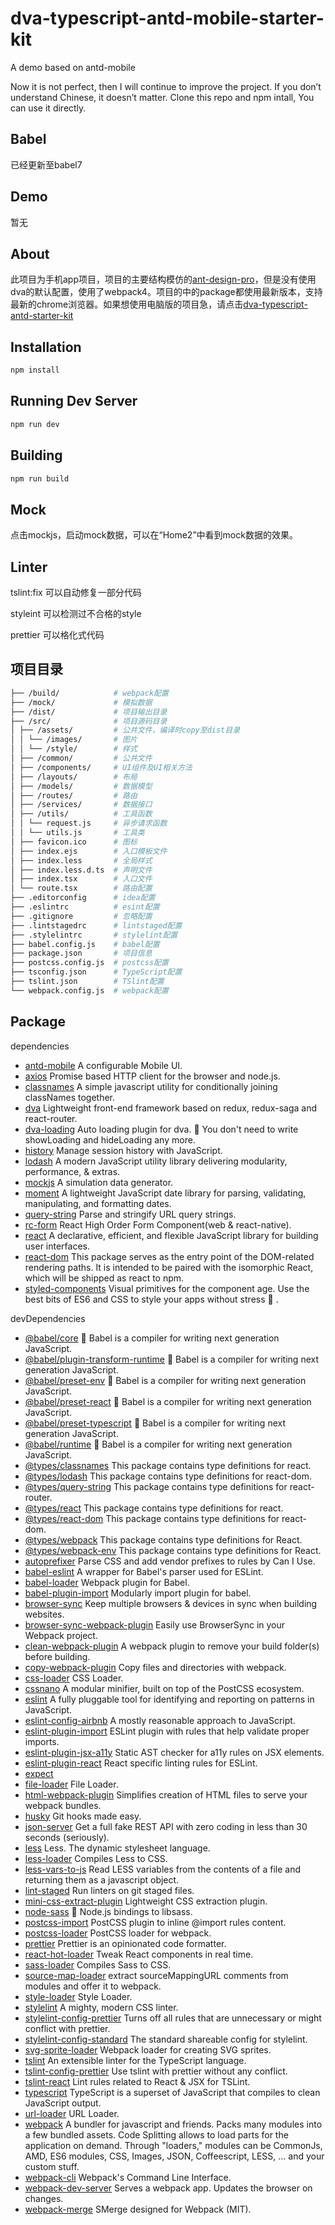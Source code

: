 # dva-typescript-antd-mobile-starter-kit

A demo based on antd-mobile

Now it is not perfect, then I will continue to improve the project. 
If you don’t understand Chinese, it doesn’t matter. Clone this repo and npm intall, You can use it directly.

## Babel
已经更新至babel7

## Demo
暂无

## About
此项目为手机app项目，项目的主要结构模仿的[ant-design-pro](https://github.com/ant-design/ant-design-pro)，但是没有使用dva的默认配置，使用了webpack4。项目的中的package都使用最新版本，支持最新的chrome浏览器。如果想使用电脑版的项目急，请点击[dva-typescript-antd-starter-kit](https://github.com/wanliyunyan/dva-typescript-antd-starter-kit)

## Installation

```bash
npm install
```

## Running Dev Server

```bash
npm run dev
```

## Building

```bash
npm run build
```

## Mock
点击mockjs，启动mock数据，可以在“Home2”中看到mock数据的效果。

## Linter
tslint:fix 可以自动修复一部分代码   

styleint 可以检测过不合格的style  

prettier 可以格化式代码

## 项目目录

```bash
├── /build/            # webpack配置
├── /mock/             # 模拟数据
├── /dist/             # 项目输出目录
├── /src/              # 项目源码目录
│ ├── /assets/         # 公共文件，编译时copy至dist目录
│ │ └── /images/       # 图片
│ │ └── /style/        # 样式
│ ├── /common/         # 公共文件
│ ├── /components/     # UI组件及UI相关方法
│ ├── /layouts/        # 布局
│ ├── /models/         # 数据模型
│ ├── /routes/         # 路由
│ ├── /services/       # 数据接口
│ ├── /utils/          # 工具函数
│ │ └── request.js     # 异步请求函数
│ │ └── utils.js       # 工具类
│ ├── favicon.ico      # 图标
│ ├── index.ejs        # 入口模板文件
│ ├── index.less       # 全局样式
│ ├── index.less.d.ts  # 声明文件
│ ├── index.tsx        # 入口文件
│ └── route.tsx        # 路由配置
├── .editorconfig      # idea配置
├── .eslintrc          # esint配置
├── .gitignore         # 忽略配置
├── .lintstagedrc      # lintstaged配置
├── .stylelintrc       # stylelint配置
├── babel.config.js    # babel配置
├── package.json       # 项目信息
├── postcss.config.js  # postcss配置
├── tsconfig.json      # TypeScript配置
├── tslint.json        # TSlint配置
└── webpack.config.js  # webpack配置
```

## Package
dependencies
-   [antd-mobile](https://github.com/ant-design/ant-design-mobile) A configurable Mobile UI.
-   [axios](https://github.com/axios/axios) Promise based HTTP client for the browser and node.js.
-   [classnames](https://github.com/JedWatson/classnames) A simple javascript utility for conditionally joining classNames together.
-   [dva](https://github.com/dvajs/dva) Lightweight front-end framework based on redux, redux-saga and react-router.
-   [dva-loading](https://github.com/dvajs/dva/tree/master/packages/dva-loading) Auto loading plugin for dva. 👏 You don't need to write showLoading and hideLoading any more.
-   [history](https://github.com/ReactTraining/history) Manage session history with JavaScript.
-   [lodash](https://github.com/lodash/lodash) A modern JavaScript utility library delivering modularity, performance, & extras.
-   [mockjs](https://github.com/nuysoft/Mock) A simulation data generator.
-   [moment](https://github.com/moment/moment) A lightweight JavaScript date library for parsing, validating, manipulating, and formatting dates.
-   [query-string](https://github.com/sindresorhus/query-string) Parse and stringify URL query strings.
-   [rc-form](https://github.com/react-component/form) React High Order Form Component(web & react-native).
-   [react](https://github.com/facebook/react) A declarative, efficient, and flexible JavaScript library for building user interfaces.
-   [react-dom](https://github.com/facebook/react) This package serves as the entry point of the DOM-related rendering paths. It is intended to be paired with the isomorphic React, which will be shipped as react to npm.
-   [styled-components](https://github.com/styled-components/styled-components) Visual primitives for the component age. Use the best bits of ES6 and CSS to style your apps without stress 💅 .

devDependencies
-   [@babel/core](https://github.com/babel/babel) 🐠 Babel is a compiler for writing next generation JavaScript.
-   [@babel/plugin-transform-runtime](https://github.com/babel/babel) 🐠 Babel is a compiler for writing next generation JavaScript.
-   [@babel/preset-env](https://github.com/babel/babel) 🐠 Babel is a compiler for writing next generation JavaScript.
-   [@babel/preset-react](https://github.com/babel/babel) 🐠 Babel is a compiler for writing next generation JavaScript.
-   [@babel/preset-typescript](https://github.com/babel/babel) 🐠 Babel is a compiler for writing next generation JavaScript.
-   [@babel/runtime](https://github.com/babel/babel) 🐠 Babel is a compiler for writing next generation JavaScript.
-   [@types/classnames](https://github.com/DefinitelyTyped/DefinitelyTyped) This package contains type definitions for react.
-   [@types/lodash](https://github.com/DefinitelyTyped/DefinitelyTyped) This package contains type definitions for react-dom.
-   [@types/query-string](https://github.com/DefinitelyTyped/DefinitelyTyped) This package contains type definitions for react-router.
-   [@types/react](https://github.com/DefinitelyTyped/DefinitelyTyped) This package contains type definitions for react.
-   [@types/react-dom](https://github.com/DefinitelyTyped/DefinitelyTyped) This package contains type definitions for react-dom.
-   [@types/webpack](https://github.com/DefinitelyTyped/DefinitelyTyped) This package contains type definitions for React.
-   [@types/webpack-env](https://github.com/DefinitelyTyped/DefinitelyTyped) This package contains type definitions for React.
-   [autoprefixer](https://github.com/postcss/autoprefixer) Parse CSS and add vendor prefixes to rules by Can I Use.
-   [babel-eslint](https://github.com/babel/babel-eslint) A wrapper for Babel's parser used for ESLint.
-   [babel-loader](https://github.com/babel/babel-loader) Webpack plugin for Babel.
-   [babel-plugin-import](https://github.com/ant-design/babel-plugin-import) Modularly import plugin for babel.
-   [browser-sync](https://github.com/BrowserSync/browser-sync) Keep multiple browsers & devices in sync when building websites.
-   [browser-sync-webpack-plugin](https://github.com/Va1/browser-sync-webpack-plugin) Easily use BrowserSync in your Webpack project.
-   [clean-webpack-plugin](https://github.com/johnagan/clean-webpack-plugin) A webpack plugin to remove your build folder(s) before building.
-   [copy-webpack-plugin](https://github.com/webpack-contrib/copy-webpack-plugin) Copy files and directories with webpack.
-   [css-loader](https://github.com/webpack-contrib/css-loader) CSS Loader.
-   [cssnano](https://github.com/ben-eb/cssnano) A modular minifier, built on top of the PostCSS ecosystem. 
-   [eslint](https://github.com/eslint/eslint) A fully pluggable tool for identifying and reporting on patterns in JavaScript.
-   [eslint-config-airbnb](https://github.com/airbnb/javascript) A mostly reasonable approach to JavaScript.
-   [eslint-plugin-import](https://github.com/benmosher/eslint-plugin-import) ESLint plugin with rules that help validate proper imports.
-   [eslint-plugin-jsx-a11y](https://github.com/evcohen/eslint-plugin-jsx-a11y) Static AST checker for a11y rules on JSX elements.
-   [eslint-plugin-react](https://github.com/yannickcr/eslint-plugin-react) React specific linting rules for ESLint.
-   [expect](https://github.com/facebook/jest) 
-   [file-loader](https://github.com/webpack-contrib/file-loader) File Loader.
-   [html-webpack-plugin](https://github.com/jantimon/html-webpack-plugin) Simplifies creation of HTML files to serve your webpack bundles.
-   [husky](https://github.com/typicode/husky) Git hooks made easy.
-   [json-server](https://github.com/typicode/json-server) Get a full fake REST API with zero coding in less than 30 seconds (seriously).
-   [less](https://github.com/less/less.js) Less. The dynamic stylesheet language.
-   [less-loader](https://github.com/webpack-contrib/less-loader) Compiles Less to CSS.
-   [less-vars-to-js](https://github.com/michaeltaranto/less-vars-to-js) Read LESS variables from the contents of a file and returning them as a javascript object.
-   [lint-staged](https://github.com/okonet/lint-staged) Run linters on git staged files.
-   [mini-css-extract-plugin](https://github.com/webpack-contrib/mini-css-extract-plugin) Lightweight CSS extraction plugin.
-   [node-sass](https://github.com/sass/node-sass) 🌈 Node.js bindings to libsass.
-   [postcss-import](https://github.com/postcss/postcss-import) PostCSS plugin to inline @import rules content.
-   [postcss-loader](https://github.com/postcss/postcss-loader) PostCSS loader for webpack.
-   [prettier](https://github.com/prettier/prettier) Prettier is an opinionated code formatter.
-   [react-hot-loader](https://github.com/gaearon/react-hot-loader) Tweak React components in real time.
-   [sass-loader](https://github.com/webpack-contrib/sass-loader) Compiles Sass to CSS.
-   [source-map-loader](https://github.com/webpack-contrib/source-map-loader) extract sourceMappingURL comments from modules and offer it to webpack.
-   [style-loader](https://github.com/webpack-contrib/style-loader) Style Loader.
-   [stylelint](https://github.com/stylelint/stylelint) A mighty, modern CSS linter.
-   [stylelint-config-prettier](https://github.com/shannonmoeller/stylelint-config-prettier) Turns off all rules that are unnecessary or might conflict with prettier.
-   [stylelint-config-standard](https://github.com/stylelint/stylelint-config-standard) The standard shareable config for stylelint.
-   [svg-sprite-loader](https://github.com/kisenka/svg-sprite-loader) Webpack loader for creating SVG sprites.
-   [tslint](https://github.com/palantir/tslint) An extensible linter for the TypeScript language.
-   [tslint-config-prettier](https://github.com/alexjoverm/tslint-config-prettier) Use tslint with prettier without any conflict.
-   [tslint-react](https://github.com/palantir/tslint-react) Lint rules related to React & JSX for TSLint.
-   [typescript](https://github.com/Microsoft/TypeScript) TypeScript is a superset of JavaScript that compiles to clean JavaScript output. 
-   [url-loader](https://github.com/webpack-contrib/url-loader) URL Loader.
-   [webpack](https://github.com/webpack/webpack) A bundler for javascript and friends. Packs many modules into a few bundled assets. Code Splitting allows to load parts for the application on demand. Through "loaders," modules can be CommonJs, AMD, ES6 modules, CSS, Images, JSON, Coffeescript, LESS, ... and your custom stuff.
-   [webpack-cli](https://github.com/webpack/webpack-cli) Webpack's Command Line Interface.
-   [webpack-dev-server](https://github.com/webpack/webpack-dev-server) Serves a webpack app. Updates the browser on changes.
-   [webpack-merge](https://github.com/survivejs/webpack-merge) SMerge designed for Webpack (MIT).
